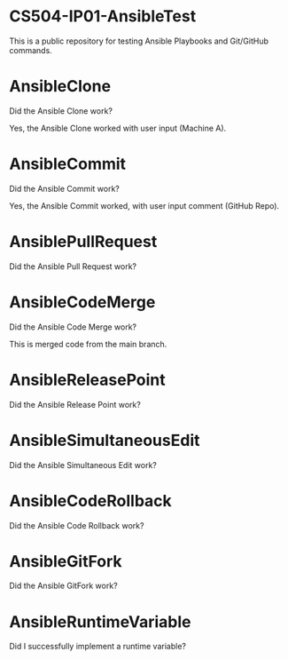 # CS504-IP01-AnsibleTest
This is a public repository for testing Ansible Playbooks and Git/GitHub commands.

# AnsibleClone
Did the Ansible Clone work?
<p>Yes, the Ansible Clone worked with user input (Machine A).

# AnsibleCommit
Did the Ansible Commit work?
<p>Yes, the Ansible Commit worked, with user input comment (GitHub Repo).

# AnsiblePullRequest
Did the Ansible Pull Request work?

# AnsibleCodeMerge
Did the Ansible Code Merge work?
<p> This is merged code from the main branch.

# AnsibleReleasePoint
Did the Ansible Release Point work?

# AnsibleSimultaneousEdit
Did the Ansible Simultaneous Edit work?

# AnsibleCodeRollback
Did the Ansible Code Rollback work?

# AnsibleGitFork
Did the Ansible GitFork work?

# AnsibleRuntimeVariable
Did I successfully implement a runtime variable?



